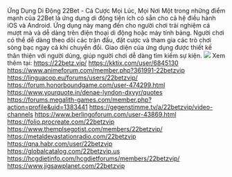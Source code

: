 Ứng Dụng Di Động 22Bet - Cá Cược Mọi Lúc, Mọi Nơi
Một trong những điểm mạnh của 22Bet là ứng dụng di động tiện ích có sẵn cho cả hệ điều hành iOS và Android. Ứng dụng này mang đến cho người chơi trải nghiệm cá mượt mà và dễ dàng trên điện thoại di động hoặc máy tính bảng. Người chơi có thể dễ dàng theo dõi các trận đấu, đặt cược và tham gia các trò chơi sòng bạc ngay cả khi chuyển đổi. Giao diện của ứng dụng được thiết kế thân thiện với người dùng, giúp người chơi dễ dàng tìm kiếm sự kiện.
<img src="https://22betz.vip/wp-content/uploads/2024/12/22betz.vip-copy-min-2048x1331.png">
Xem thêm tại: https://22betz.vip/
https://kktix.com/user/6845130
https://www.animeforum.com/member.php?361991-22betzvip
https://linguacop.eu/forums/users/22betzvip/
https://forum.honorboundgame.com/user-474299.html
https://www.yourquote.in/denae-lyndon-dxyyr/quotes
https://forums.megalith-games.com/member.php?action=profile&uid=1383441
https://gegenstimme.tv/a/22betzvip/video-channels
https://www.berlingoforum.com/user-43869.html
https://folio.procreate.com/22betzvip 
https://www.themplsegotist.com/members/22betzvip/
https://metaldevastationradio.com/22betzvip
https://qna.habr.com/user/22betzvip
https://globalcatalog.com/22betzvip.us
https://hcgdietinfo.com/hcgdietforums/members/22betzvip/
https://www.jigsawplanet.com/22betzvip 
